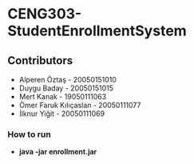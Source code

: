 # CENG303-StudentEnrollmentSystem

## Contributors

- Alperen Öztaş - 20050151010
- Duygu Baday  - 20050151015
-  Mert Kanak - 19050111063
- Ömer Faruk Kılıçaslan - 20050111077
- İlknur Yiğit - 20050111069


### How to run

-  **java -jar enrollment.jar**
